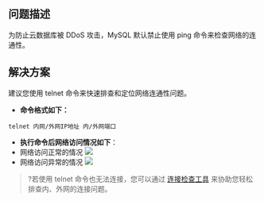 ## 问题描述
为防止云数据库被 DDoS 攻击，MySQL 默认禁止使用 ping 命令来检查网络的连通性。

## 解决方案
建议您使用 telnet 命令来快速排查和定位网络连通性问题。

- **命令格式如下：**
```
telnet 内网/外网IP地址 内/外网端口
```

- **执行命令后网络访问情况如下**：
 - 网络访问正常的情况
![](https://main.qcloudimg.com/raw/576f29ab50c2b8c347514a59242a7ae9.png)
 - 网络访问异常的情况
![](https://main.qcloudimg.com/raw/76ce15542eb5278ad2c4e1f58c80f4db.png)

>?若使用 telnet 命令也无法连接，您可以通过 [连接检查工具](https://intl.cloud.tencent.com/document/product/236/31927) 来协助您轻松排查内、外网的连接问题。



